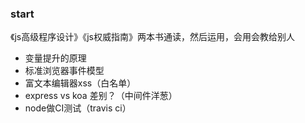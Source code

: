 ### start
《js高级程序设计》《js权威指南》两本书通读，然后运用，会用会教给别人
- 变量提升的原理
- 标准浏览器事件模型
- 富文本编辑器xss（白名单）
- express vs koa 差别？（中间件洋葱）
- node做CI测试（travis ci）